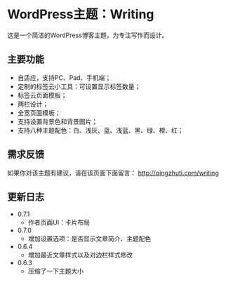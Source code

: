 # WordPress主题：Writing
这是一个简洁的WordPress博客主题，为专注写作而设计。

## 主要功能
- 自适应，支持PC、Pad、手机端；
- 定制的标签云小工具：可设置显示标签数量；
- 标签云页面模板；
- 两栏设计；
- 全宽页面模板；
- 支持设置背景色和背景图片；
- 支持八种主题配色：白、浅灰、蓝、浅蓝、黑、绿、橙、红；

## 需求反馈
如果你对该主题有建议，请在该页面下面留言：
http://qingzhuti.com/writing

## 更新日志
- 0.7.1
  - 作者页面UI：卡片布局
- 0.7.0
  - 增加设置选项：是否显示文章简介、主题配色
- 0.6.4
  - 增加最近文章样式以及对边栏样式修改
- 0.6.3
  - 压缩了一下主题大小
